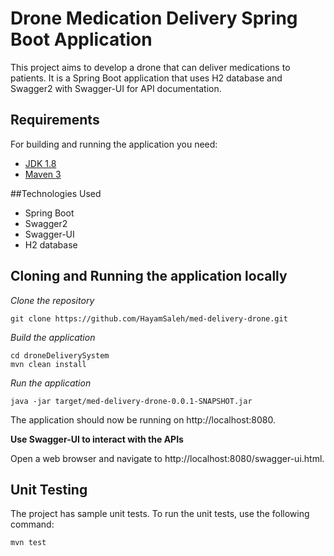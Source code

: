 # Drone Medication Delivery Spring Boot Application

This project aims to develop a drone that can deliver medications to patients. It is a Spring Boot application that uses H2 database and Swagger2 with Swagger-UI for API documentation.


## Requirements

For building and running the application you need:

- [JDK 1.8](http://www.oracle.com/technetwork/java/javase/downloads/jdk8-downloads-2133151.html)
- [Maven 3](https://maven.apache.org)


##Technologies Used
* Spring Boot
* Swagger2
* Swagger-UI
* H2 database

## Cloning and Running the application locally

*Clone the repository*

```shell
git clone https://github.com/HayamSaleh/med-delivery-drone.git
```

*Build the application*

```shell
cd droneDeliverySystem
mvn clean install
```

*Run the application*

```shell
java -jar target/med-delivery-drone-0.0.1-SNAPSHOT.jar
```
The application should now be running on http://localhost:8080.


**Use Swagger-UI to interact with the APIs**

Open a web browser and navigate to http://localhost:8080/swagger-ui.html.


## Unit Testing

The project has sample unit tests. To run the unit tests, use the following command:

```shell
mvn test
```
